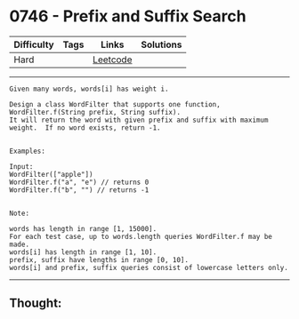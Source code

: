 # 0746 - Prefix and Suffix Search

Difficulty  | Tags | Links | Solutions
----------- | ---- | ----- | -----
Hard |  | [Leetcode](https://leetcode.com/problems/prefix-and-suffix-search/description/) |


-----------

```
Given many words, words[i] has weight i.

Design a class WordFilter that supports one function, WordFilter.f(String prefix, String suffix).
It will return the word with given prefix and suffix with maximum weight.  If no word exists, return -1.


Examples:

Input:
WordFilter(["apple"])
WordFilter.f("a", "e") // returns 0
WordFilter.f("b", "") // returns -1


Note:

words has length in range [1, 15000].
For each test case, up to words.length queries WordFilter.f may be made.
words[i] has length in range [1, 10].
prefix, suffix have lengths in range [0, 10].
words[i] and prefix, suffix queries consist of lowercase letters only.
```

-----------

## Thought:
